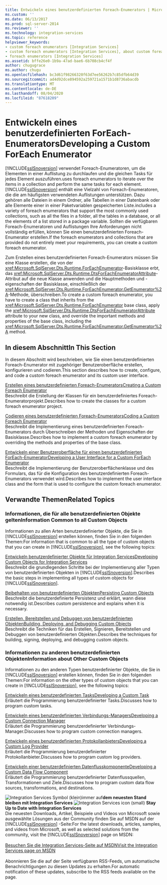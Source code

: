 ```yaml
---
title: Entwickeln eines benutzerdefinierten Foreach-Enumerators | Microsoft-Dokumentation
ms.custom: ''
ms.date: 06/13/2017
ms.prod: sql-server-2014
ms.reviewer: ''
ms.technology: integration-services
ms.topic: reference
helpviewer_keywords:
- custom foreach enumerators [Integration Services]
- custom foreach enumerators [Integration Services], about custom foreach enumerators
- foreach enumerators [Integration Services]
ms.assetid: bffe26e0-1b9a-47ad-bae6-6b708cb4cf4f
author: chugugrace
ms.author: chugu
ms.openlocfilehash: bc3d61f98266320f63d7ee56262b7c85dfb64d39
ms.sourcegitcommit: ad4d92dce894592a259721a1571b1d8736abacdb
ms.translationtype: MT
ms.contentlocale: de-DE
ms.lasthandoff: 08/04/2020
ms.locfileid: "87618209"
---
```

# <a name="developing-a-custom-foreach-enumerator"></a><span data-ttu-id="921bc-102">Entwickeln eines benutzerdefinierten ForEach-Enumerators</span><span class="sxs-lookup"><span data-stu-id="921bc-102">Developing a Custom ForEach Enumerator</span></span>
  [!INCLUDE[ssISnoversion](../../../includes/ssisnoversion-md.md)] <span data-ttu-id="921bc-103">verwendet Foreach-Enumeratoren, um die Elementen in einer Auflistung zu durchlaufen und die gleichen Tasks für jedes Element auszuführen.</span><span class="sxs-lookup"><span data-stu-id="921bc-103">uses foreach enumerators to iterate over the items in a collection and perform the same tasks for each element.</span></span> [!INCLUDE[ssISnoversion](../../../includes/ssisnoversion-md.md)] <span data-ttu-id="921bc-104">enthält eine Vielzahl von Foreach-Enumeratoren, die die am häufigsten verwendeten Auflistungen unterstützen. Dazu gehören alle Dateien in einem Ordner, alle Tabellen in einer Datenbank oder alle Elemente einer in einer Paketvariablen gespeicherten Liste.</span><span class="sxs-lookup"><span data-stu-id="921bc-104">includes a variety of foreach enumerators that support the most commonly used collections, such as all the files in a folder, all the tables in a database, or all the elements of a list stored in a package variable.</span></span> <span data-ttu-id="921bc-105">Sollten die verfügbaren Foreach-Enumeratoren und Auflistungen Ihre Anforderungen nicht vollständig erfüllen, können Sie einen benutzerdefinierten Foreach-Enumerator erstellen.</span><span class="sxs-lookup"><span data-stu-id="921bc-105">If the foreach enumerators and collections that are provided do not entirely meet your requirements, you can create a custom foreach enumerator.</span></span>  
  
 <span data-ttu-id="921bc-106">Zum Erstellen eines benutzerdefinierten Foreach-Enumerators müssen Sie eine Klasse erstellen, die von der <xref:Microsoft.SqlServer.Dts.Runtime.ForEachEnumerator>-Basisklasse erbt, das <xref:Microsoft.SqlServer.Dts.Runtime.DtsForEachEnumeratorAttribute>-Attribut auf die neue Klasse anwenden und die Hauptmethoden und -eigenschaften der Basisklasse, einschließlich der <xref:Microsoft.SqlServer.Dts.Runtime.ForEachEnumerator.GetEnumerator%2A>-Methode, überschreiben.</span><span class="sxs-lookup"><span data-stu-id="921bc-106">To create a custom foreach enumerator, you have to create a class that inherits from the <xref:Microsoft.SqlServer.Dts.Runtime.ForEachEnumerator> base class, apply the <xref:Microsoft.SqlServer.Dts.Runtime.DtsForEachEnumeratorAttribute> attribute to your new class, and override the important methods and properties of the base class, including the <xref:Microsoft.SqlServer.Dts.Runtime.ForEachEnumerator.GetEnumerator%2A> method.</span></span>  
  
## <a name="in-this-section"></a><span data-ttu-id="921bc-107">In diesem Abschnitt</span><span class="sxs-lookup"><span data-stu-id="921bc-107">In This Section</span></span>  
 <span data-ttu-id="921bc-108">In diesem Abschnitt wird beschrieben, wie Sie einen benutzerdefinierten Foreach-Enumerator mit zugehöriger Benutzeroberfläche erstellen, konfigurieren und codieren.</span><span class="sxs-lookup"><span data-stu-id="921bc-108">This section describes how to create, configure, and code a custom foreach enumerator and its custom user interface.</span></span>  
  
 [<span data-ttu-id="921bc-109">Erstellen eines benutzerdefinierten Foreach-Enumerators</span><span class="sxs-lookup"><span data-stu-id="921bc-109">Creating a Custom Foreach Enumerator</span></span>](creating-a-custom-foreach-enumerator.md)  
 <span data-ttu-id="921bc-110">Beschreibt die Erstellung der Klassen für ein benutzerdefiniertes Foreach-Enumeratorprojekt.</span><span class="sxs-lookup"><span data-stu-id="921bc-110">Describes how to create the classes for a custom foreach enumerator project.</span></span>  
  
 [<span data-ttu-id="921bc-111">Codieren eines benutzerdefinierten Foreach-Enumerators</span><span class="sxs-lookup"><span data-stu-id="921bc-111">Coding a Custom Foreach Enumerator</span></span>](coding-a-custom-foreach-enumerator.md)  
 <span data-ttu-id="921bc-112">Beschreibt die Implementierung eines benutzerdefinierten Foreach-Enumerators durch Überschreiben der Methoden und Eigenschaften der Basisklasse.</span><span class="sxs-lookup"><span data-stu-id="921bc-112">Describes how to implement a custom foreach enumerator by overriding the methods and properties of the base class.</span></span>  
  
 [<span data-ttu-id="921bc-113">Entwickeln einer Benutzeroberfläche für einen benutzerdefinierten ForEach-Enumerator</span><span class="sxs-lookup"><span data-stu-id="921bc-113">Developing a User Interface for a Custom ForEach Enumerator</span></span>](developing-a-user-interface-for-a-custom-foreach-enumerator.md)  
 <span data-ttu-id="921bc-114">Beschreibt die Implementierung der Benutzeroberflächenklasse und des Formulars, das für die Konfiguration des benutzerdefinierten Foreach-Enumerators verwendet wird.</span><span class="sxs-lookup"><span data-stu-id="921bc-114">Describes how to implement the user interface class and the form that is used to configure the custom foreach enumerator.</span></span>  
  
## <a name="related-topics"></a><span data-ttu-id="921bc-115">Verwandte Themen</span><span class="sxs-lookup"><span data-stu-id="921bc-115">Related Topics</span></span>  
  
### <a name="information-common-to-all-custom-objects"></a><span data-ttu-id="921bc-116">Informationen, die für alle benutzerdefinierten Objekte gelten</span><span class="sxs-lookup"><span data-stu-id="921bc-116">Information Common to all Custom Objects</span></span>  
 <span data-ttu-id="921bc-117">Informationen zu allen Arten benutzerdefinierter Objekte, die Sie in [!INCLUDE[ssISnoversion](../../../includes/ssisnoversion-md.md)] erstellen können, finden Sie in den folgenden Themen:</span><span class="sxs-lookup"><span data-stu-id="921bc-117">For information that is common to all the type of custom objects that you can create in [!INCLUDE[ssISnoversion](../../../includes/ssisnoversion-md.md)], see the following topics:</span></span>  
  
 [<span data-ttu-id="921bc-118">Entwickeln benutzerdefinierter Objekte für Integration Services</span><span class="sxs-lookup"><span data-stu-id="921bc-118">Developing Custom Objects for Integration Services</span></span>](../developing-custom-objects-for-integration-services.md)  
 <span data-ttu-id="921bc-119">Beschreibt die grundlegenden Schritte bei der Implementierung aller Typen von benutzerdefinierten Objekten in [!INCLUDE[ssISnoversion](../../../includes/ssisnoversion-md.md)].</span><span class="sxs-lookup"><span data-stu-id="921bc-119">Describes the basic steps in implementing all types of custom objects for [!INCLUDE[ssISnoversion](../../../includes/ssisnoversion-md.md)].</span></span>  
  
 [<span data-ttu-id="921bc-120">Beibehalten von benutzerdefinierten Objekten</span><span class="sxs-lookup"><span data-stu-id="921bc-120">Persisting Custom Objects</span></span>](../persisting-custom-objects.md)  
 <span data-ttu-id="921bc-121">Beschreibt die benutzerdefinierte Persistenz und erklärt, wann diese notwendig ist.</span><span class="sxs-lookup"><span data-stu-id="921bc-121">Describes custom persistence and explains when it is necessary.</span></span>  
  
 [<span data-ttu-id="921bc-122">Erstellen, Bereitstellen und Debuggen von benutzerdefinierten Objekten</span><span class="sxs-lookup"><span data-stu-id="921bc-122">Building, Deploying, and Debugging Custom Objects</span></span>](../building-deploying-and-debugging-custom-objects.md)  
 <span data-ttu-id="921bc-123">Beschreibt die Techniken für das Erstellen, Signieren, Bereitstellen und Debuggen von benutzerdefinierten Objekten.</span><span class="sxs-lookup"><span data-stu-id="921bc-123">Describes the techniques for building, signing, deploying, and debugging custom objects.</span></span>  
  
### <a name="information-about-other-custom-objects"></a><span data-ttu-id="921bc-124">Informationen zu anderen benutzerdefinierten Objekten</span><span class="sxs-lookup"><span data-stu-id="921bc-124">Information about Other Custom Objects</span></span>  
 <span data-ttu-id="921bc-125">Informationen zu den anderen Typen benutzerdefinierter Objekte, die Sie in [!INCLUDE[ssISnoversion](../../../includes/ssisnoversion-md.md)] erstellen können, finden Sie in den folgenden Themen:</span><span class="sxs-lookup"><span data-stu-id="921bc-125">For information on the other types of custom objects that you can create in [!INCLUDE[ssISnoversion](../../../includes/ssisnoversion-md.md)], see the following topics:</span></span>  
  
 [<span data-ttu-id="921bc-126">Entwickeln eines benutzerdefinierten Tasks</span><span class="sxs-lookup"><span data-stu-id="921bc-126">Developing a Custom Task</span></span>](../task/developing-a-custom-task.md)  
 <span data-ttu-id="921bc-127">Erläutert die Programmierung benutzerdefinierter Tasks.</span><span class="sxs-lookup"><span data-stu-id="921bc-127">Discusses how to program custom tasks.</span></span>  
  
 [<span data-ttu-id="921bc-128">Entwickeln eines benutzerdefinierten Verbindungs-Managers</span><span class="sxs-lookup"><span data-stu-id="921bc-128">Developing a Custom Connection Manager</span></span>](../connection-manager/developing-a-custom-connection-manager.md)  
 <span data-ttu-id="921bc-129">Erläutert die Programmierung benutzerdefinierter Verbindungs-Manager.</span><span class="sxs-lookup"><span data-stu-id="921bc-129">Discusses how to program custom connection managers.</span></span>  
  
 [<span data-ttu-id="921bc-130">Entwickeln eines benutzerdefinierten Protokollanbieters</span><span class="sxs-lookup"><span data-stu-id="921bc-130">Developing a Custom Log Provider</span></span>](../log-provider/developing-a-custom-log-provider.md)  
 <span data-ttu-id="921bc-131">Erläutert die Programmierung benutzerdefinierter Protokollanbieter.</span><span class="sxs-lookup"><span data-stu-id="921bc-131">Discusses how to program custom log providers.</span></span>  
  
 [<span data-ttu-id="921bc-132">Entwickeln einer benutzerdefinierten Datenflusskomponente</span><span class="sxs-lookup"><span data-stu-id="921bc-132">Developing a Custom Data Flow Component</span></span>](../data-flow/developing-a-custom-data-flow-component.md)  
 <span data-ttu-id="921bc-133">Erläutert die Programmierung benutzerdefinierter Datenflussquellen, Transformationen und Ziele.</span><span class="sxs-lookup"><span data-stu-id="921bc-133">Discusses how to program custom data flow sources, transformations, and destinations.</span></span>  
  
<span data-ttu-id="921bc-134">![Integration Services Symbol (klein)](../../media/dts-16.gif "Integration Services (kleines Symbol)")immer auf**dem neuesten Stand bleiben mit Integration Services**  </span><span class="sxs-lookup"><span data-stu-id="921bc-134">![Integration Services icon (small)](../../media/dts-16.gif "Integration Services icon (small)")  **Stay Up to Date with Integration Services**</span></span><br /> <span data-ttu-id="921bc-135">Die neuesten Downloads, Artikel, Beispiele und Videos von Microsoft sowie ausgewählte Lösungen aus der Community finden Sie auf MSDN auf der [!INCLUDE[ssISnoversion](../../../includes/ssisnoversion-md.md)] -Seite:</span><span class="sxs-lookup"><span data-stu-id="921bc-135">For the latest downloads, articles, samples, and videos from Microsoft, as well as selected solutions from the community, visit the [!INCLUDE[ssISnoversion](../../../includes/ssisnoversion-md.md)] page on MSDN:</span></span><br /><br /> [<span data-ttu-id="921bc-136">Besuchen Sie die Integration Services-Seite auf MSDN</span><span class="sxs-lookup"><span data-stu-id="921bc-136">Visit the Integration Services page on MSDN</span></span>](https://go.microsoft.com/fwlink/?LinkId=136655)<br /><br /> <span data-ttu-id="921bc-137">Abonnieren Sie die auf der Seite verfügbaren RSS-Feeds, um automatische Benachrichtigungen zu diesen Updates zu erhalten.</span><span class="sxs-lookup"><span data-stu-id="921bc-137">For automatic notification of these updates, subscribe to the RSS feeds available on the page.</span></span>  
  
  
